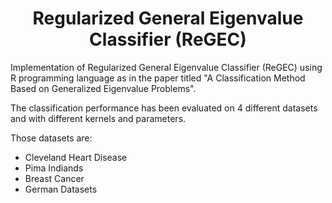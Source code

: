 # <h1 align="center">Regularized General Eigenvalue Classifier (ReGEC)</h1>

Implementation of Regularized General Eigenvalue Classifier (ReGEC) using R programming language as in the paper titled "A Classification Method Based on Generalized Eigenvalue Problems".

The classification performance has been evaluated on 4 different datasets and with different kernels and parameters. 

Those datasets are: 
- Cleveland Heart Disease
- Pima Indiands
- Breast Cancer 
- German Datasets 



